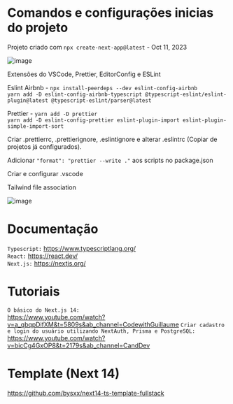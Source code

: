 <h1>Comandos e configurações inicias do projeto</h1>

Projeto criado com `npx create-next-app@latest` - Oct 11, 2023

![image](https://github.com/DaviJat/life/assets/91758001/65248dc5-8b44-4ef3-8bdb-cd249a661d75)

Extensões do VSCode, Prettier, EditorConfig e ESLint

Eslint Airbnb - `npx install-peerdeps --dev eslint-config-airbnb` <br/> 
`yarn add -D eslint-config-airbnb-typescript @typescript-eslint/eslint-plugin@latest @typescript-eslint/parser@latest`

Prettier - `yarn add -D prettier` <br/>
`yarn add -D eslint-config-prettier eslint-plugin-import eslint-plugin-simple-import-sort`

Criar .prettierrc, .prettierignore, .eslintignore e alterar .eslintrc (Copiar de projetos já configurados).

Adicionar `"format": "prettier --write ."` aos scripts no package.json

Criar e configurar .vscode

Tailwind file association

![image](https://user-images.githubusercontent.com/91758001/236224343-28320bd6-21e3-4325-ba0e-a388a63e8f4d.png)

<h1>Documentação</h1>

`Typescript:` https://www.typescriptlang.org/ <br>
`React:` https://react.dev/ <br>
`Next.js:` https://nextjs.org/ <br>

<h1>Tutoriais</h1>

`O básico do Next.js 14:` <br>
<a>https://www.youtube.com/watch?v=a_qbqpDifXM&t=5809s&ab_channel=CodewithGuillaume</a>
`Criar cadastro e login do usuário utilizando NextAuth, Prisma e PostgreSQL:` <br>
<a>https://www.youtube.com/watch?v=bicCg4GxOP8&t=2179s&ab_channel=CandDev</a>

<h1>Template (Next 14)</h1>

https://github.com/bysxx/next14-ts-template-fullstack

